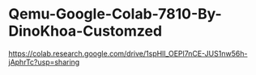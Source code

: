 # Qemu-Google-Colab-7810-By-DinoKhoa-Customzed
https://colab.research.google.com/drive/1spHll_OEPl7nCE-JUS1nw56h-jAphrTc?usp=sharing
